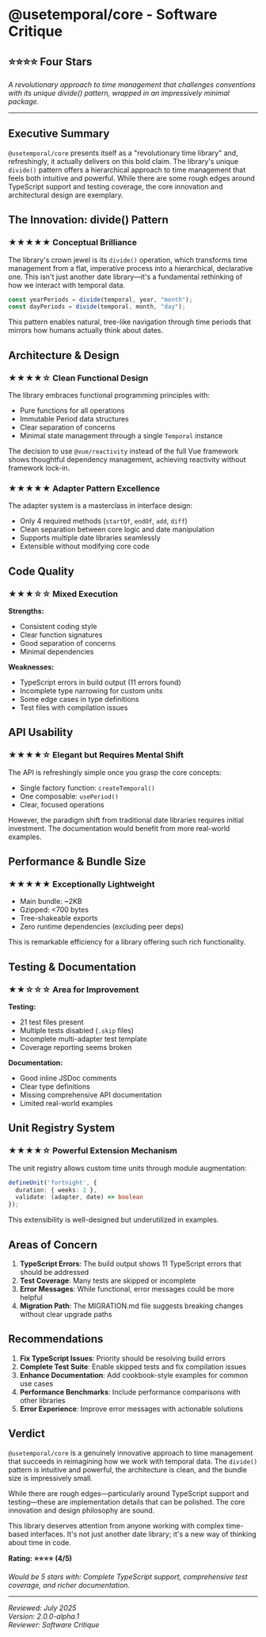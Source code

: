 # @usetemporal/core - Software Critique

## ⭐⭐⭐⭐ Four Stars

*A revolutionary approach to time management that challenges conventions with its unique divide() pattern, wrapped in an impressively minimal package.*

---

## Executive Summary

`@usetemporal/core` presents itself as a "revolutionary time library" and, refreshingly, it actually delivers on this bold claim. The library's unique `divide()` pattern offers a hierarchical approach to time management that feels both intuitive and powerful. While there are some rough edges around TypeScript support and testing coverage, the core innovation and architectural design are exemplary.

## The Innovation: divide() Pattern

### ★★★★★ Conceptual Brilliance

The library's crown jewel is its `divide()` operation, which transforms time management from a flat, imperative process into a hierarchical, declarative one. This isn't just another date library—it's a fundamental rethinking of how we interact with temporal data.

```typescript
const yearPeriods = divide(temporal, year, "month");
const dayPeriods = divide(temporal, month, "day");
```

This pattern enables natural, tree-like navigation through time periods that mirrors how humans actually think about dates.

## Architecture & Design

### ★★★★☆ Clean Functional Design

The library embraces functional programming principles with:
- Pure functions for all operations
- Immutable Period data structures
- Clear separation of concerns
- Minimal state management through a single `Temporal` instance

The decision to use `@vue/reactivity` instead of the full Vue framework shows thoughtful dependency management, achieving reactivity without framework lock-in.

### ★★★★★ Adapter Pattern Excellence

The adapter system is a masterclass in interface design:
- Only 4 required methods (`startOf`, `endOf`, `add`, `diff`)
- Clean separation between core logic and date manipulation
- Supports multiple date libraries seamlessly
- Extensible without modifying core code

## Code Quality

### ★★★☆☆ Mixed Execution

**Strengths:**
- Consistent coding style
- Clear function signatures
- Good separation of concerns
- Minimal dependencies

**Weaknesses:**
- TypeScript errors in build output (11 errors found)
- Incomplete type narrowing for custom units
- Some edge cases in type definitions
- Test files with compilation issues

## API Usability

### ★★★★☆ Elegant but Requires Mental Shift

The API is refreshingly simple once you grasp the core concepts:
- Single factory function: `createTemporal()`
- One composable: `usePeriod()`
- Clear, focused operations

However, the paradigm shift from traditional date libraries requires initial investment. The documentation would benefit from more real-world examples.

## Performance & Bundle Size

### ★★★★★ Exceptionally Lightweight

- Main bundle: ~2KB
- Gzipped: <700 bytes
- Tree-shakeable exports
- Zero runtime dependencies (excluding peer deps)

This is remarkable efficiency for a library offering such rich functionality.

## Testing & Documentation

### ★★☆☆☆ Area for Improvement

**Testing:**
- 21 test files present
- Multiple tests disabled (`.skip` files)
- Incomplete multi-adapter test template
- Coverage reporting seems broken

**Documentation:**
- Good inline JSDoc comments
- Clear type definitions
- Missing comprehensive API documentation
- Limited real-world examples

## Unit Registry System

### ★★★★☆ Powerful Extension Mechanism

The unit registry allows custom time units through module augmentation:
```typescript
defineUnit('fortnight', {
  duration: { weeks: 2 },
  validate: (adapter, date) => boolean
});
```

This extensibility is well-designed but underutilized in examples.

## Areas of Concern

1. **TypeScript Errors**: The build output shows 11 TypeScript errors that should be addressed
2. **Test Coverage**: Many tests are skipped or incomplete
3. **Error Messages**: While functional, error messages could be more helpful
4. **Migration Path**: The MIGRATION.md file suggests breaking changes without clear upgrade paths

## Recommendations

1. **Fix TypeScript Issues**: Priority should be resolving build errors
2. **Complete Test Suite**: Enable skipped tests and fix compilation issues
3. **Enhance Documentation**: Add cookbook-style examples for common use cases
4. **Performance Benchmarks**: Include performance comparisons with other libraries
5. **Error Experience**: Improve error messages with actionable solutions

## Verdict

`@usetemporal/core` is a genuinely innovative approach to time management that succeeds in reimagining how we work with temporal data. The `divide()` pattern is intuitive and powerful, the architecture is clean, and the bundle size is impressively small.

While there are rough edges—particularly around TypeScript support and testing—these are implementation details that can be polished. The core innovation and design philosophy are sound.

This library deserves attention from anyone working with complex time-based interfaces. It's not just another date library; it's a new way of thinking about time in code.

**Rating: ⭐⭐⭐⭐ (4/5)**

*Would be 5 stars with: Complete TypeScript support, comprehensive test coverage, and richer documentation.*

---

*Reviewed: July 2025*  
*Version: 2.0.0-alpha.1*  
*Reviewer: Software Critique*